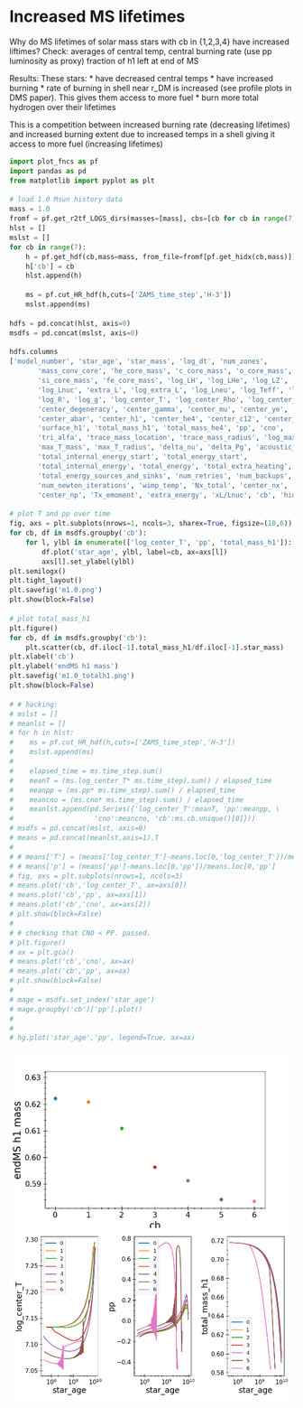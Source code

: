 # Increased MS lifetimes
<!-- fs -->
Why do MS lifetimes of solar mass stars with cb in {1,2,3,4} have increased liftimes?
Check:  averages of central temp, central burning rate (use pp luminosity as proxy)
        fraction of h1 left at end of MS

Results:
These stars:
    * have decreased central temps
    * have increased burning
    * rate of burning in shell near r_DM is increased (see profile plots in DMS paper). This gives them access to more fuel
    * burn more total hydrogen over their lifetimes

This is a competition between increased burning rate (decreasing lifetimes) and increased burning extent due to increased temps in a shell giving it access to more fuel (increasing lifetimes)

```python
import plot_fncs as pf
import pandas as pd
from matplotlib import pyplot as plt

# load 1.0 Msun history data
mass = 1.0
fromf = pf.get_r2tf_LOGS_dirs(masses=[mass], cbs=[cb for cb in range(7)])
hlst = []
mslst = []
for cb in range(7):
    h = pf.get_hdf(cb,mass=mass, from_file=fromf[pf.get_hidx(cb,mass)])
    h['cb'] = cb
    hlst.append(h)

    ms = pf.cut_HR_hdf(h,cuts=['ZAMS_time_step','H-3'])
    mslst.append(ms)

hdfs = pd.concat(hlst, axis=0)
msdfs = pd.concat(mslst, axis=0)

hdfs.columns
['model_number', 'star_age', 'star_mass', 'log_dt', 'num_zones',
       'mass_conv_core', 'he_core_mass', 'c_core_mass', 'o_core_mass',
       'si_core_mass', 'fe_core_mass', 'log_LH', 'log_LHe', 'log_LZ',
       'log_Lnuc', 'extra_L', 'log_extra_L', 'log_Lneu', 'log_Teff', 'log_L',
       'log_R', 'log_g', 'log_center_T', 'log_center_Rho', 'log_center_P',
       'center_degeneracy', 'center_gamma', 'center_mu', 'center_ye',
       'center_abar', 'center_h1', 'center_he4', 'center_c12', 'center_c13',
       'surface_h1', 'total_mass_h1', 'total_mass_he4', 'pp', 'cno',
       'tri_alfa', 'trace_mass_location', 'trace_mass_radius', 'log_max_T',
       'max_T_mass', 'max_T_radius', 'delta_nu', 'delta_Pg', 'acoustic_radius',
       'total_internal_energy_start', 'total_energy_start',
       'total_internal_energy', 'total_energy', 'total_extra_heating',
       'total_energy_sources_and_sinks', 'num_retries', 'num_backups',
       'num_newton_iterations', 'wimp_temp', 'Nx_total', 'center_nx',
       'center_np', 'Tx_emoment', 'extra_energy', 'xL/Lnuc', 'cb', 'hidx']

# plot T and pp over time
fig, axs = plt.subplots(nrows=1, ncols=3, sharex=True, figsize=(10,6))
for cb, df in msdfs.groupby('cb'):
    for l, ylbl in enumerate(['log_center_T', 'pp', 'total_mass_h1']):
        df.plot('star_age', ylbl, label=cb, ax=axs[l])
        axs[l].set_ylabel(ylbl)
plt.semilogx()
plt.tight_layout()
plt.savefig('m1.0.png')
plt.show(block=False)

# plot total_mass_h1
plt.figure()
for cb, df in msdfs.groupby('cb'):
    plt.scatter(cb, df.iloc[-1].total_mass_h1/df.iloc[-1].star_mass)
plt.xlabel('cb')
plt.ylabel('endMS h1 mass')
plt.savefig('m1.0_totalh1.png')
plt.show(block=False)

# # hacking:
# mslst = []
# meanlst = []
# for h in hlst:
#    ms = pf.cut_HR_hdf(h,cuts=['ZAMS_time_step','H-3'])
#    mslst.append(ms)
#
#    elapsed_time = ms.time_step.sum()
#    meanT = (ms.log_center_T* ms.time_step).sum() / elapsed_time
#    meanpp = (ms.pp* ms.time_step).sum() / elapsed_time
#    meancno = (ms.cno* ms.time_step).sum() / elapsed_time
#    meanlst.append(pd.Series({'log_center_T':meanT, 'pp':meanpp, \
#                    'cno':meancno, 'cb':ms.cb.unique()[0]}))
# msdfs = pd.concat(mslst, axis=0)
# means = pd.concat(meanlst,axis=1).T
#
# # means['T'] = (means['log_center_T']-means.loc[0,'log_center_T'])/means.loc[0,'log_center_T']
# # means['p'] = (means['pp']-means.loc[0,'pp'])/means.loc[0,'pp']
# fig, axs = plt.subplots(nrows=1, ncols=3)
# means.plot('cb','log_center_T', ax=axs[0])
# means.plot('cb','pp', ax=axs[1])
# means.plot('cb','cno', ax=axs[2])
# plt.show(block=False)
#
# # checking that CNO < PP. passed.
# plt.figure()
# ax = plt.gca()
# means.plot('cb','cno', ax=ax)
# means.plot('cb','pp', ax=ax)
# plt.show(block=False)
#
# mage = msdfs.set_index('star_age')
# mage.groupby('cb')['pp'].plot()
#
#
# hg.plot('star_age','pp', legend=True, ax=ax)
```
<img src="m1.0_totalh1.png" alt="m1.0_totalh1.png" width="800"/>
<img src="m1.0.png" alt="m1.0.png" width="800"/>

<!-- fe # Increased MS lifetimes -->
